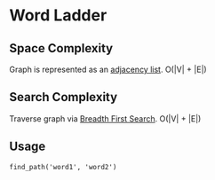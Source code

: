 # Word Ladder
## Space Complexity
Graph is represented as an [adjacency list](https://en.wikipedia.org/wiki/Adjacency_list). O(|V| + |E|)
## Search Complexity
Traverse graph via [Breadth First Search](https://en.wikipedia.org/wiki/Breadth-first_search). O(|V| + |E|)
## Usage
```
find_path('word1', 'word2')
```
